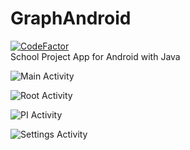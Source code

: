 # GraphAndroid
[![CodeFactor](https://www.codefactor.io/repository/github/snepgaming/graphandroid/badge)](https://www.codefactor.io/repository/github/snepgaming/graphandroid) </br>
School Project App for Android with Java

![Main Activity](https://am3pap005files.storage.live.com/y4m9bubdTB0OslewJigypsjUWsqQm5PXbk6tjXwH5OKkaXZiy0ArI6v4cG3HNNoRiSNxOK0eHhDsrNfJxLvWYXEiCdfxa3T-8ZbjzNpUcr5T3MP753D5yia-6GdNojTad2np-b1UuiLIHnyGZCUK7YjKn9t3PKhJ6o5ayHxDLcwkauL1ofFEnXeLoYriXOvbC8Z?width=121&height=256&cropmode=none) 

![Root Activity](https://am3pap005files.storage.live.com/y4muNa6xSvm1woAgLcxDkvZsu_-Tg7rRwWcdVLjoj8pBgn_79z9iAV1Mo83XrhwYrgXFiIkh_ZkvVmPQTfXzqWF_ba7KThJuTb2lV-2y_CtqIaH04a0dGcOrzM0mVK94Y9VQdvHnULYUiIQECfpwliloiwj4SUCBhE2U6lpHCnBSmd7Fk2YM1GlSUjMNybCzPX9?width=200&height=300&cropmode=none) 

![PI Activity](https://am3pap005files.storage.live.com/y4md2-uYucl0shRbh3oiG2npnNqLkt-8XFBVJEU0M0pyFLqLXknCuWcTd6np2E9XXZz622tAgSn9UrVwnsR2tRuFhI3SpwEz4BKniDOtXEZoExUxLwkzo9XJKosoIdSd4LGo-yYD1QJqCl_8YA8K3YytYcIfdQVtliGxBtQAW1CSMRQ0fCZup_dPIF6ikxu63-A?width=121&height=256&cropmode=none) 

![Settings Activity](https://am3pap005files.storage.live.com/y4mRIyxqHFIqGI4mSAEw5hLP_SX3rCge8EoVEda_IhLQEqk8Drz7chwIkxor9vVNnJjIs1eE371hpDZZVo5p0bu1p3h6lN0tZXPkcQUnozusngXj4sxrnkvJoSdXulgpvLhRAMt5TxHKbbruuROF4oQK8spxUS1YzQPCfu2eO2hB-_iV2CtOBCaVI9mNpwdcOeh?width=121&height=256&cropmode=none) 


